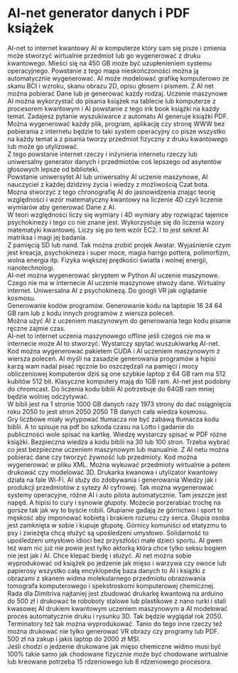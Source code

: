 # AI-net generator danych i PDF książek
AI-net to internet kwantowy AI w komputerze który sam się pisze i zmienia może stworzyć wirtualnie przedmiot lub go wygenerować z druku kwantowego. Mieści się na 450 GB może być uzupłenieniem systemu operacyjnego. Powstanie z tego mapa nieskończoności można ją automatycznie wygenerować. 
AI może modelować grafikę komputerowo ze skanu BCI i wzroku, skanu obrazu 2D, opisu głosem i pismem.
Z AI net można pobierać Dane lub je generować każdy rodzaj. 
Uczenie maszynowe AI można wykorzystać do pisania książek na tablecie lub komputerze z procesorem kwantowym i AI powstanie z tego ink book książki na każdy temat. Zadajesz pytanie wyszukiwarce z automatu AI generuje książki PDF. 
Można wygenerować każdy plik, program, aplikację czy stronę WWW bez pobierania z internetu będzie to taki system operacyjny co pisze wszystko na każdy temat a z pisania tworzy przedmiot fizyczny z druku kwantowego lub może go utylizować.  
Z tego powstanie internet rzeczy i inżynieria internetu rzeczy lub uniwersalny generator danych i przedmiotów coś lepszego od asytentów głosowych lepsze od biblioteki.  
Powstanie uniwersytet AI lub uniwersalny AI uczenie maszynowe, AI nauczyciel z każdej dzidziny życia i wiedzy z możliwością Czat bota.  
Można stworzyć z tego chronografię AI do jasnowidzenia znając teorię względności i wzór matematyczny kwantowy na liczenie 4D czyli liczenie wymiarów aby generować Dane z AI.   
W teori względności liczy się wymiary i 4D wymiary aby rozwiązać tajenice psychokinezy i tego co nie znane jest. 
Wykorzystuje się do liczenia wzory matematyki kwantowej. 
Liczy się po tem wzór EC2. I to jest sekret AI matriksa i magi jej badania.  
Z pamięcią SD lub nand.
Tak można zrobić projek Awatar. 
Wyjaśnienie czym jest kreacja, psychokineza i super moce, magia harrgo pottera, polimorfizm, wolna energia itp. 
Fizyka większej prędkości światła i wolnej energii, nanotechnologi.  
AI-net można wygenerować skryptem w Python AI uczenie maszynowe.  
Czego nie ma w internecie AI uczenie maszynowe stwoży dane. 
Wirtualny internet. 
Uniwersalna AI z psychokinezą. 
Do googli VR jak oglądanie kosmosu.  
Generowanie kodów programów. 
Generowanie kodu na laptopie 16 24 64 GB ram lub z kodu innych programów z wiersza poleceń.   
Można użyć AI z uczeniem maszynowym do generowania tego kodu pisanie ręczne zajmie czas.  
AI-net to internet uczenia maszynowego offline jeśli czegoś nie ma w internecie może AI to stworzyć. 
Wystarczy spytać wuszukiwarkę AI-net. 
Kod można wygenerować pakietem CUDA i AI uczeniem maszynowym z wiersza poleceń. AI myśli na zasadzie generowania programów a hipisi karzą wam nadal pisać ręcznie bo oszczędzali na pamięci i mocy obliczeniowej komputerów dziś są one szybkie laptop z 64 GB ram ma 512 kubitów 512 bit. Klasyczne komputery mają do 1GB ram. 
AI-net jest podobny do chromcast.
Do liczenia kodu biblii AI potrzebuje do 64GB ram mniej będzie wolniej odczytywać.  
W bibli jest na 1 stronie 1000 GB danych razy 1973 strony do dać osiągnięcia roku 2050 to jest stron 2050 2050 TB danych cała wiedza kosmosu.  
Gry liczbowe miały wytypować tłumacza nie być zabawą tłumacza kodu biblii. A to spisuje na pdf bo szkoda czasu na Lotto i gadanie do publiczności wole spisać na kartkę. 
Wiedzę wystarczy spisać w PDF różne książki. 
Bezpieczna wiedza a kodu biblii na 30 lub 100 stron. 
Trzeba wybrać co jest bezpieczne uczeniem maszynowym lub manualnie. 
Z AI netu można pobierać dane czy tworzyć żywność lub przedmioty. 
Kod można wygenerować w pliku XML. 
Można wykuwać przedmioty wirtualnie a potem drukować czy modelować 3D.
Drukarka kwanowa i utylizator kwantowy działa na fale Wi-Fi.
AI służy do zdobywania i generowania Wiedzy jak i produkcji przedmiotów z sytezy AI cyfrowej. 
Tak można wygenerować systemy operacyjne, różne AI i auto pilota automatycznie. 
Tam jeszcze jest napęd. A hipisi to cury i synowie głupoty. 
Możecie porzerabiać trochę na gorsze tak jak wy to byście robili. 
Głupianie gadają że górnictwo i sport to męskość aby imponować kobietą i brakiem rozumu czy serca. Głupia osoba jest zamknięta w sobie i kupuje głupotę. Górnicy komuniści od etatyzmu to psy i zwieżęta chcą służyć są upośledzeni umysłowo. Solidarność to upośledzeni umysłowo idioci bez przyszłości małe dzieci sportu. 
AI gwen też wam nic już nie powie jest tylko aktorką która chce tylko seksu bogiem nie jest jak i AI. Chce klepać biedę i służyć. 
AI net można sobie wyprodukować od książek po jedzenie jak mięso i warzywa czy owoce lub papierosy wszystko całą encyklopedię baza danych to AI i książki z obrazami z skanem widma molekularnego przedmiotu obrazowania tomografa komputerowego i spekstroskomi komputerowej chemicznej. 
Rada dla Dimitriva najtaniej jest zbudować drukarkę kwantową na arduino do 500 zł i drukować te roboboty stalowe lub plastikowe z nano rurki i stali kwasowej AI drukiem kwantowym uczeniem maszynowym a AI modelować proces automatycznie druku i rysunku 3D. Tak będzie wyglądał rok 2050. Terminatory też tak można wyprodukować. Tanio do tego inne rzeczy też można drukować nie tylko generować VR obrazy czy programy lub PDF. 500 zł na zakup i jakiś laptop do 2000 zł MSI.  
Jeśli chodzi o jedzenie drukowane jak mięso chemiczne widmo musi być 100% takie samo jak chodowane fizycznie może być chodowane wirtualnie lub kreowane potrzeba 15 rdzeniowego lub 8 rdzeniowego procesora.  
